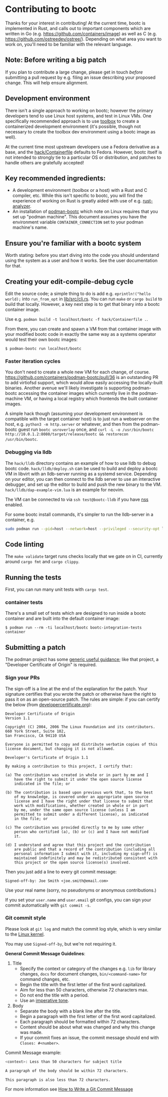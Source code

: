 # Contributing to bootc

Thanks for your interest in contributing!  At the current time,
bootc is implemented in Rust, and calls out to important components
which are written in Go (e.g. https://github.com/containers/image)
as well as C (e.g. https://github.com/ostreedev/ostree/).  Depending
on what area you want to work on, you'll need to be familiar with
the relevant language.

## Note: Before writing a big patch

If you plan to contribute a large change, please get in touch *before*
submitting a pull request by e.g. filing an issue describing your proposed
change. This will help ensure alignment.

## Development environment

There isn't a single approach to working on bootc; however
the primary developers tend to use Linux host systems,
and test in Linux VMs.  One specifically recommended
approach is to use [toolbox](https://github.com/containers/toolbox/)
to create a containerized development environment
(it's possible, though not necessary to create the toolbox
 dev environment using a bootc image as well).

At the current time most upstream developers use a Fedora derivative
as a base, and the [hack/Containerfile](hack/Containerfile) defaults
to Fedora.  However, bootc itself is not intended to strongly tie to a particular
OS or distribution, and patches to handle others are gratefully
accepted!

## Key recommended ingredients:

- A development environment (toolbox or a host) with a Rust and C compiler, etc.
  While this isn't specific to bootc, you will find the experience of working on Rust
  is greatly aided with use of e.g. [rust-analyzer](https://github.com/rust-lang/rust-analyzer/).
- An installation of [podman-bootc](https://github.com/containers/podman-bootc-cli)
  which note on Linux requires that you set up "podman machine". This document
  assumes you have the environment variable `CONTAINER_CONNECTION` set to your
  podman machine's name.

## Ensure you're familiar with a bootc system

Worth stating: before you start diving into the code you should understand using
the system as a user and how it works.  See the user documentation for that.

## Creating your edit-compile-debug cycle

Edit the source code; a simple thing to do is add e.g.
`eprintln!("hello world);` into `run_from_opt` in [lib/src/cli.rs](lib/src/cli.rs).
You can run `make` or `cargo build` to build that locally.  However, a key
next step is to get that binary into a bootc container image.

Use e.g. `podman build -t localhost/bootc -f hack/Containerfile .`.

From there, you can create and spawn a VM from that container image
with your modified bootc code in exactly the same way as a systems operator
would test their own bootc images:

```
$ podman-bootc run localhost/bootc
```

### Faster iteration cycles

You don't need to create a whole new VM for each change, of course.
<https://github.com/containers/podman-bootc/pull/36> is an outstanding
PR to add virtiofsd support, which would allow easily accessing the locally-built
binaries.  Another avenue we'll likely investigate is supporting podman-bootc
accessing the container images which currently live in the podman-machine VM,
or having a local registry which frontends the built container images.

A simple hack though (assuming your development environment is compatible
with the target container host) is to just run a webserver on the host, e.g.
`python3 -m http.server` or whatever, and then from the podman-bootc guest
run `bootc usroverlay` once, and 
`curl -L -o /usr/bin/bootc http://10.0.1.2:8080/target/release/bootc && restorecon /usr/bin/bootc`.

### Debugging via lldb

The `hack/lldb` directory contains an example of how to use lldb to debug bootc code.
`hack/lldb/deploy.sh` can be used to build and deploy a bootc VM in libvirt with an lldb-server
running as a systemd service. Depending on your editor, you can then connect to the lldb server
to use an interactive debugger, and set up the editor to build and push the new binary to the VM.
`hack/lldb/dap-example-vim.lua` is an example for neovim.

The VM can be connected to via `ssh test@bootc-lldb` if you have [nss](https://libvirt.org/nss.html)
enabled.

For some bootc install commands, it's simpler to run the lldb-server in a container, e.g.

```bash
sudo podman run --pid=host --network=host --privileged --security-opt label=type:unconfined_t -v /var/lib/containers:/var/lib/containers -v /dev:/dev -v .:/output localhost/bootc-lldb lldb-server platform --listen "*:1234" --server
```

## Code linting

The `make validate` target runs checks locally that we gate on
in CI, currently around `cargo fmt` and `cargo clippy`.

## Running the tests

First, you can run many unit tests with `cargo test`.

### container tests

There's a small set of tests which are designed to run inside a bootc container
and are built into the default container image:

```
$ podman run --rm -ti localhost/bootc bootc-integration-tests container
```

## Submitting a patch

The podman project has some [generic useful guidance](https://github.com/containers/podman/blob/main/CONTRIBUTING.md#submitting-pull-requests);
like that project, a "Developer Certificate of Origin" is required.

### Sign your PRs

The sign-off is a line at the end of the explanation for the patch. Your
signature certifies that you wrote the patch or otherwise have the right to pass
it on as an open-source patch. The rules are simple: if you can certify
the below (from [developercertificate.org](https://developercertificate.org/)):

```
Developer Certificate of Origin
Version 1.1

Copyright (C) 2004, 2006 The Linux Foundation and its contributors.
660 York Street, Suite 102,
San Francisco, CA 94110 USA

Everyone is permitted to copy and distribute verbatim copies of this
license document, but changing it is not allowed.

Developer's Certificate of Origin 1.1

By making a contribution to this project, I certify that:

(a) The contribution was created in whole or in part by me and I
    have the right to submit it under the open source license
    indicated in the file; or

(b) The contribution is based upon previous work that, to the best
    of my knowledge, is covered under an appropriate open source
    license and I have the right under that license to submit that
    work with modifications, whether created in whole or in part
    by me, under the same open source license (unless I am
    permitted to submit under a different license), as indicated
    in the file; or

(c) The contribution was provided directly to me by some other
    person who certified (a), (b) or (c) and I have not modified
    it.

(d) I understand and agree that this project and the contribution
    are public and that a record of the contribution (including all
    personal information I submit with it, including my sign-off) is
    maintained indefinitely and may be redistributed consistent with
    this project or the open source license(s) involved.
```

Then you just add a line to every git commit message:

    Signed-off-by: Joe Smith <joe.smith@email.com>

Use your real name (sorry, no pseudonyms or anonymous contributions.)

If you set your `user.name` and `user.email` git configs, you can sign your
commit automatically with `git commit -s`.

### Git commit style

Please look at `git log` and match the commit log style, which is very
similar to the
[Linux kernel](https://git.kernel.org/cgit/linux/kernel/git/torvalds/linux.git).

You may use `Signed-off-by`, but we're not requiring it.

**General Commit Message Guidelines**:

1. Title
    - Specify the context or category of the changes e.g. `lib` for library changes, `docs` for document changes, `bin/<command-name>` for command changes, etc.
    - Begin the title with the first letter of the first word capitalized.
    - Aim for less than 50 characters, otherwise 72 characters max.
    - Do not end the title with a period.
    - Use an [imperative tone](https://en.wikipedia.org/wiki/Imperative_mood).
2. Body
    - Separate the body with a blank line after the title.
    - Begin a paragraph with the first letter of the first word capitalized.
    - Each paragraph should be formatted within 72 characters.
    - Content should be about what was changed and why this change was made.
    - If your commit fixes an issue, the commit message should end with `Closes: #<number>`.

Commit Message example:

```bash
<context>: Less than 50 characters for subject title

A paragraph of the body should be within 72 characters.

This paragraph is also less than 72 characters.
```

For more information see [How to Write a Git Commit Message](https://chris.beams.io/posts/git-commit/)
